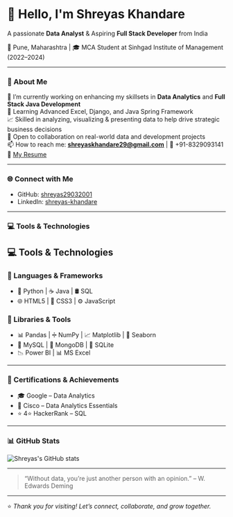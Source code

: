 # 👋 Hello, I'm Shreyas Khandare  
A passionate **Data Analyst** & Aspiring **Full Stack Developer** from India

📍 Pune, Maharashtra | 🎓 MCA Student at Sinhgad Institute of Management (2022–2024)

---

### 💼 About Me

🔭 I’m currently working on enhancing my skillsets in **Data Analytics** and **Full Stack Java Development**  
🌱 Learning Advanced Excel, Django, and Java Spring Framework  
📈 Skilled in analyzing, visualizing & presenting data to help drive strategic business decisions  
🤝 Open to collaboration on real-world data and development projects  
📫 How to reach me: **shreyaskhandare29@gmail.com** | 📱 +91-8329093141  
📄 [My Resume](https://drive.google.com/file/d/1JqvpMYzTYDaLp7KMMyPpWz_hPWzsbfs_/view?usp=drive_link)

---

### 🌐 Connect with Me

- GitHub: [shreyas29032001](https://github.com/shreyas29032001)  
- LinkedIn: [shreyas-khandare](https://www.linkedin.com/in/shreyas-khandare-/)

---

### 💻 Tools & Technologies

## 💻 Tools & Technologies

### 🔹 Languages & Frameworks
- 🐍 Python | ☕ Java | 🛢️ SQL  
- 🌐 HTML5 | 🎨 CSS3 | ⚙️ JavaScript  


### 🔹 Libraries & Tools
- 📊 Pandas | ➗ NumPy | 📈 Matplotlib | 🌈 Seaborn  
- 🐬 MySQL | 🍃 MongoDB | 💾 SQLite  
- 📉 Power BI | 📊 MS Excel


---




### 📜 Certifications & Achievements

- 🎓 Google – Data Analytics  
- 🧠 Cisco – Data Analytics Essentials  
- ⭐ 4⭐ HackerRank – SQL

---

### 📊 GitHub Stats

![Shreyas's GitHub stats](https://github-readme-stats.vercel.app/api?username=shreyas29032001&show_icons=true&theme=gruvbox)

---

> “Without data, you’re just another person with an opinion.” – W. Edwards Deming

---

⭐ *Thank you for visiting! Let’s connect, collaborate, and grow together.*
